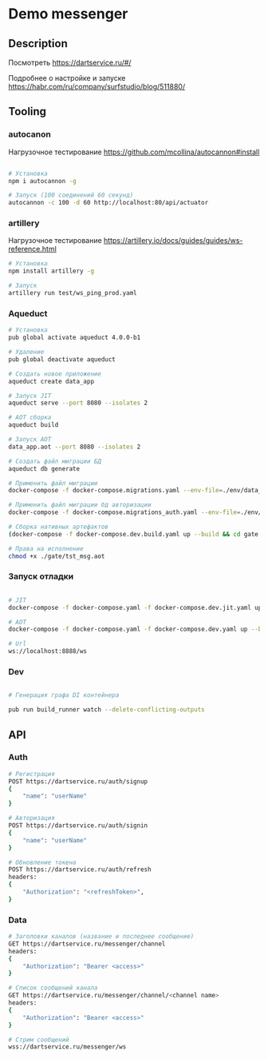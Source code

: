 # Demo messenger

## Description

Посмотреть 
https://dartservice.ru/#/

Подробнее о настройке и запуске
https://habr.com/ru/company/surfstudio/blog/511880/

## Tooling

### autocanon

Нагрузочное тестирование
<https://github.com/mcollina/autocannon#install>

```sh  

# Установка 
npm i autocannon -g

# Запуск (100 соединений 60 секунд) 
autocannon -c 100 -d 60 http://localhost:80/api/actuator

```

### artillery

Нагрузочное тестирование
<https://artillery.io/docs/guides/guides/ws-reference.html>

```sh  
# Установка 
npm install artillery -g

# Запуск 
artillery run test/ws_ping_prod.yaml

```  

### Aqueduct

```sh  
# Установка 
pub global activate aqueduct 4.0.0-b1

# Удаление 
pub global deactivate aqueduct

# Создать новое приложение 
aqueduct create data_app

# Запуск JIT 
aqueduct serve --port 8080 --isolates 2

# AOT сборка 
aqueduct build

# Запуск AOT 
data_app.aot --port 8080 --isolates 2

# Создать файл миграции БД 
aqueduct db generate

# Применить файл миграции 
docker-compose -f docker-compose.migrations.yaml --env-file=./env/data_app.env --compatibility up --abort-on-container-exit

# Применить файл миграции бд авторизации
docker-compose -f docker-compose.migrations_auth.yaml --env-file=./env/auth_app.env --compatibility up --abort-on-container-exit

# Сборка нативных артефактов 
(docker-compose -f docker-compose.dev.build.yaml up --build && cd gate && pub get && cd ..)

# Права на исполнение 
chmod +x ./gate/tst_msg.aot
```

### Запуск отладки

```sh  

# JIT 
docker-compose -f docker-compose.yaml -f docker-compose.dev.jit.yaml up --build -d

# AOT 
docker-compose -f docker-compose.yaml -f docker-compose.dev.yaml up --build -d

# Url
ws://localhost:8888/ws

```

### Dev

```sh  

# Генерация графа DI контейнера 

pub run build_runner watch --delete-conflicting-outputs

```

## API

### Auth

```sh
# Регистрация
POST https://dartservice.ru/auth/signup
{
    "name": "userName"
}
```

``` sh
# Авторизация
POST https://dartservice.ru/auth/signin
{
    "name": "userName"
}
```

``` sh
# Обновление токена
POST https://dartservice.ru/auth/refresh
headers:
{
    "Authorization": "<refreshToken>",
}
```

### Data

``` sh
# Заголовки каналов (название и последнее сообщение)
GET https://dartservice.ru/messenger/channel
headers:
{
    "Authorization": "Bearer <access>"
}
```

``` sh
# Список сообщений канала
GET https://dartservice.ru/messenger/channel/<channel name>
headers:
{
    "Authorization": "Bearer <access>"
}
```

``` sh
# Стрим сообщений
wss://dartservice.ru/messenger/ws

```
